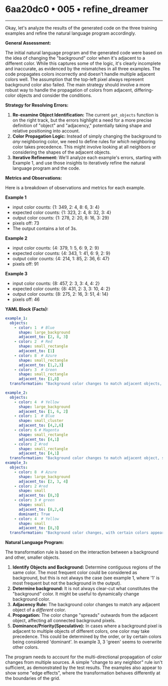 # 6aa20dc0 • 005 • refine_dreamer

---
Okay, let's analyze the results of the generated code on the three training examples and refine the natural language program accordingly.

**General Assessment:**

The initial natural language program and the generated code were based on the idea of changing the "background" color when it's adjacent to a different color. While this captures some of the logic, it's clearly incomplete and inaccurate, as evidenced by the mismatches in all three examples. The code propagates colors incorrectly and doesn't handle multiple adjacent colors well. The assumption that the top-left pixel always represent background color also failed. The main strategy should involve a more robust way to handle the propagation of colors from adjacent, differing-color objects and consider the conditions.

**Strategy for Resolving Errors:**

1.  **Re-examine Object Identification:** The current `get_objects` function is on the right track, but the errors highlight a need for a more precise definition of "object" and "adjacency," potentially taking shape and relative positioning into account.
2.  **Color Propagation Logic:** Instead of simply changing the background to *any* neighboring color, we need to define rules for *which* neighboring color takes precedence. This might involve looking at all neighbors or considering the shapes of the adjacent objects.
3.  **Iterative Refinement:** We'll analyze each example's errors, starting with Example 1, and use those insights to iteratively refine the natural language program and the code.

**Metrics and Observations:**

Here is a breakdown of observations and metrics for each example.

**Example 1**
- input color counts: {1: 349, 2: 4, 8: 6, 3: 4}
- expected color counts: {1: 323, 2: 4, 8: 32, 3: 4}
- output color counts: {1: 278, 2: 20, 8: 16, 3: 29}
- pixels off: 73
- The output contains a lot of 3s.

**Example 2**

- input color counts: {4: 379, 1: 5, 6: 9, 2: 9}
- expected color counts: {4: 343, 1: 41, 6: 9, 2: 9}
- output color counts: {4: 214, 1: 85, 2: 36, 6: 47}
- pixels off: 91

**Example 3**

- input color counts: {8: 457, 2: 3, 3: 4, 4: 2}
- expected color counts: {8: 431, 2: 3, 3: 10, 4: 2}
- output color counts: {8: 275, 2: 16, 3: 51, 4: 14}
- pixels off: 46

**YAML Block (Facts):**

```yaml
example_1:
  objects:
    - color: 1  # Blue
      shape: large_background
      adjacent_to: [2, 8, 3]
    - color: 2  # Red
      shape: small_rectangle
      adjacent_to: [1]
    - color: 8  # Azure
      shape: small_rectangle
      adjacent_to: [1,2,3]
    - color: 3  # Green
      shape: small_rectangle
      adjacent_to: [1,8]
  transformation: "Background color changes to match adjacent objects, spreading outwards."

example_2:
  objects:
    - color: 4  # Yellow
      shape: large_background
      adjacent_to: [1, 6, 2]
    - color: 1  # Blue
      shape: small_cluster
      adjacent_to: [4,2,6]
    - color: 6 # Magenta
      shape: small_rectangle
      adjacent_to: [4,1]
    - color: 2 #red
      shape: small_rectangle
      adjacent_to: [4,1]
  transformation: "Background color changes to match adjacent object, spreading outwards. Overlap creates complex patterns"
example_3:
  objects:
    - color: 8  # Azure
      shape: large_background
      adjacent_to: [2, 3, 4]
    - color: 2 #red
      shape: small
      adjacent_to: [8,3]
    - color: 3 # green
      shape: small
      adjacent_to: [8,2,4]
      dominant: True
    - color: 4  # Yellow
      shape: small
      adjacent_to: [8,3]
  transformation: "Background color changes, with certain colors appearing dominant."
```

**Natural Language Program:**

The transformation rule is based on the interaction between a background and other, smaller objects.

1.  **Identify Objects and Background:** Determine contiguous regions of the same color. The most frequent color could be considered as background, but this is not always the case (see example 1, where '1' is most frequent but not the background in the output).
2.  **Determine background:** It is not always clear-cut what constitutes the "background" color. It might be useful to dynamically change background color.
3.  **Adjacency Rule:** The background color changes to match any adjacent object of a *different* color.
4.  **Propagation:** The color change "spreads" outwards from the adjacent object, affecting all connected background pixels.
5.  **Dominance/Priority(Speculative):** In cases where a background pixel is adjacent to multiple objects of different colors, one color may take precedence. This could be determined by the order, or by certain colors being considered 'dominant'. In example 3, 3 'green' seems to overwrite other colors.

The program needs to account for the multi-directional propagation of color changes from multiple sources. A simple "change to any neighbor" rule isn't sufficient, as demonstrated by the test results. The examples also appear to show some "edge effects", where the transformation behaves differently at the boundaries of the grid.

